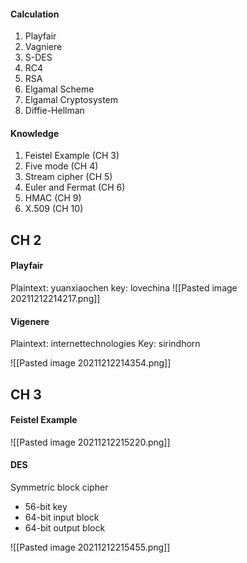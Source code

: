 #### Calculation
1. Playfair
2. Vagniere
3. S-DES
4. RC4
5. RSA
6. Elgamal Scheme
7. Elgamal Cryptosystem
8. Diffie-Hellman

#### Knowledge
1. Feistel Example (CH 3)
2. Five mode (CH 4)
3. Stream cipher (CH 5)
4. Euler and Fermat (CH 6)
5. HMAC (CH 9)
6. X.509 (CH 10)

## CH 2
#### Playfair
Plaintext: yuanxiaochen
key: lovechina
![[Pasted image 20211212214217.png]]

#### Vigenere
Plaintext: internettechnologies
Key: sirindhorn

![[Pasted image 20211212214354.png]]

## CH 3
#### Feistel Example
![[Pasted image 20211212215220.png]]

#### DES
Symmetric block cipher
- 56-bit key
- 64-bit input block
- 64-bit output block

![[Pasted image 20211212215455.png]]
